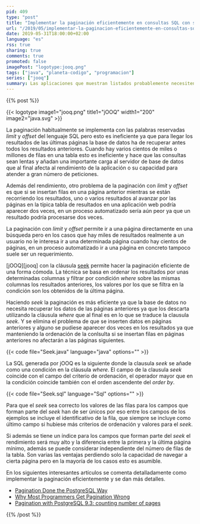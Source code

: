 ```yaml
---
pid: 409
type: "post"
title: "Implementar la paginación eficientemente en consultas SQL con seek"
url: "/2019/05/implementar-la-paginacion-eficientemente-en-consultas-sql-con-seek/"
date: 2019-05-31T18:00:00+02:00
language: "es"
rss: true
sharing: true
comments: true
promoted: false
imagePost: "logotype:jooq.png"
tags: ["java", "planeta-codigo", "programacion"]
series: ["jooq"]
summary: Las aplicaciones que muestran listados probablemente necesiten mostrarlos paginados. Sin embargo, implementar la paginación correctamente para que sea eficiente no pasa por emplear las clausulas _limit_ ni _offset_ que habitualmente se utilizan sino con _seek_. Además de que _limit_ y _offset_ da lugar a resultados no deseados si entre obtención de página y página se insertan filas en páginas anteriores.
---
```


{{% post %}}

{{< logotype image1="jooq.png" title1="jOOQ" width1="200" image2="java.svg" >}}

La paginación habitualmente se implementa con las palabras reservadas _limit_ y _offset_ del lenguaje SQL pero esto es ineficiente ya que para llegar los resultados de las últimas páginas la base de datos ha de recuperar antes todos los resultados anteriores. Cuando hay varios cientos de miles o millones de filas en una tabla esto es ineficiente y hace que las consultas sean lentas y añadan una importante carga al servidor de base de datos que al final afecta al rendimiento de la aplicación o su capacidad para atender a gran número de peticiones. 

Además del rendimiento, otro problema de la paginación con _limit_ y _offset_ es que si se insertan filas en una página anterior mientras se están recorriendo los resultados, uno o varios resultados al avanzar por las páginas en la típica tabla de resultados en una aplicación web podría aparecer dos veces, en un proceso automatizado sería aún peor ya que un resultado podría procesarse dos veces.

La paginación con _limit_ y _offset_ permite ir a una página directamente en una búsqueda pero en los casos que hay miles de resultados realmente a un usuario no le interesa ir a una determinada página cuando hay cientos de páginas, en un proceso automatizado ir a una página en concreto tampoco suele ser un requerimiento.

[jOOQ][jooq] con la cláusula [seek](https://www.jooq.org/javadoc/latest/org/jooq/SelectSeekStep1.html) permite hacer la paginación eficiente de una forma cómoda. La técnica se basa en ordenar los resultados por unas determinadas columnas y filtrar por condición _where_ sobre las mismas columnas los resultados anteriores, los valores por los que se filtra en la condición son los obtenidos de la última página.

Haciendo _seek_ la paginación es más eficiente ya que la base de datos no necesita recuperar los datos de las páginas anteriores ya que los descarta utilizando la cláusula _where_ que al final es en lo que se traduce la clausula _seek_. Y se elimina el problema de que se inserten datos en páginas anteriores y alguno se pudiese aparecer dos veces en los resultados ya que manteniendo la ordenación de la conlsulta si se insertan filas en páginas anteriores no afectarán a las páginas siguientes.

{{< code file="Seek.java" language="java" options="" >}}

La SQL generada por jOOQ es la siguiente donde la clausula _seek_ se añade como una condición en la cláusula _where_. El campo de la clausula _seek_ coincide con el campo del criterio de ordenación, el operador mayor que en la condición coincide también con el orden ascendente del _order by_.

{{< code file="Seek.sql" language="Sql" options="" >}}

Para que el _seek_ sea correcto los valores de las filas para los campos que forman parte del _seek_ han de ser únicos por eso entre los campos de los ejemplos se incluye el identificativo de la fila, que siempre se incluye como último campo si hubiese más criterios de ordenación y valores para el _seek_.

Si además se tiene un índice para los campos que forman parte del _seek_ el rendimiento será muy alto y la diferencia entre la primera y la última página mínimo, además se puede considerar independiente del número de filas de la tabla. Son varias las ventajas perdiendo solo la capacidad de navegar a cierta página pero en la mayoría de los casos esto es asumible.

En los siguientes interesantes artículos se comenta detalladamente como implementar la paginación eficientemente y se dan más detalles.

* [Pagination Done the PostgreSQL Way](https://wiki.postgresql.org/images/3/35/Pagination_Done_the_PostgreSQL_Way.pdf)
* [Why Most Programmers Get Pagination Wrong](https://blog.jooq.org/2016/08/10/why-most-programmers-get-pagination-wrong/)
* [Pagination with PostgreSQL 9.3: counting number of pages](https://dba.stackexchange.com/questions/73175/pagination-with-postgresql-9-3-counting-number-of-pages)

{{% /post %}}
